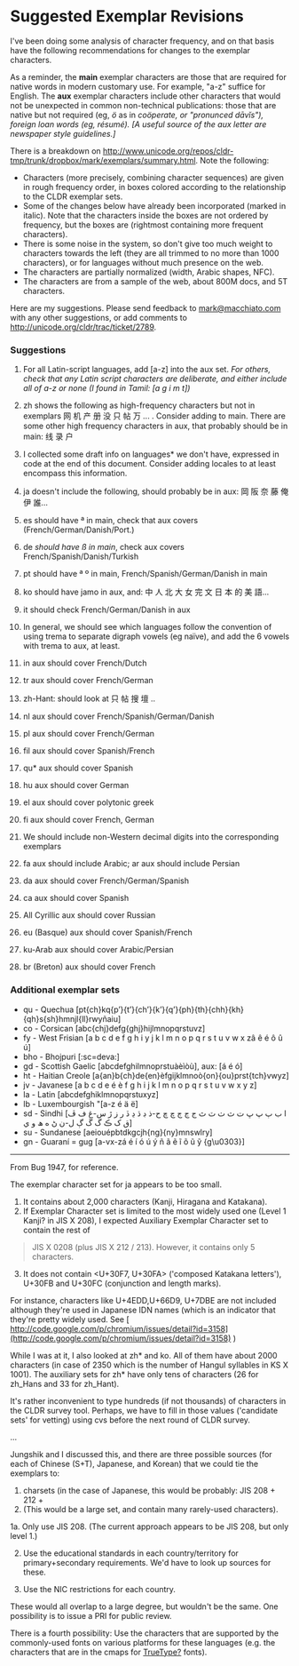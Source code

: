 # Suggested Exemplar Revisions

I've been doing some analysis of character frequency, and on that basis have the
following recommendations for changes to the exemplar characters.

As a reminder, the **main** exemplar characters are those that are required for
native words in modern customary use. For example, "a-z" suffice for English.
The **aux** exemplar characters include other characters that would not be
unexpected in common non-technical publications: those that are native but not
required (eg, *ö* as in *coöperate, or "pronunced *dāvĭs*"), foreign loan words
(eg, résumé). \[A useful source of the aux letter are newspaper style
guidelines.\]*

There is a breakdown on
<http://www.unicode.org/repos/cldr-tmp/trunk/dropbox/mark/exemplars/summary.html>.
Note the following:

*   Characters (more precisely, combining character sequences) are given in
    rough frequency order, in boxes colored according to the relationship to the
    CLDR exemplar sets.
*   Some of the changes below have already been incorporated (marked in italic).
    Note that the characters inside the boxes are not ordered by frequency, but
    the boxes are (rightmost containing more frequent characters).
*   There is some noise in the system, so don't give too much weight to
    characters towards the left (they are all trimmed to no more than 1000
    characters), or for languages without much presence on the web.
*   The characters are partially normalized (width, Arabic shapes, NFC).
*   The characters are from a sample of the web, about 800M docs, and 5T
    characters.

Here are my suggestions. Please send feedback to
[mark@macchiato.com](mailto:mark@macchiato.com) with any other suggestions, or
add comments to <http://unicode.org/cldr/trac/ticket/2789>.

### Suggestions

1. For all Latin-script languages, add \[a-z\] into the aux set. *For others,
check that any Latin script characters are deliberate, and either include all of
a-z or none (I found in Tamil: <exemplarCharacters type="auxiliary">\[a g i m
t\]</exemplarCharacters>)*

2. zh shows the following as high-frequency characters but not in exemplars 网 机
产 册 没 只 帖 万 ... . Consider adding to main. There are some other high frequency
characters in aux, that probably should be in main: 线 录 户

3. I collected some draft info on languages\* we don't have, expressed in code
at the end of this document. Consider adding locales to at least encompass this
information.

4. ja doesn't include the following, should probably be in aux: 岡 阪 奈 藤 俺 伊 誰...

5. es should have ª in main, check that aux covers (French/German/Danish/Port.)

6. de *should have ß in main*, check aux covers French/Spanish/Danish/Turkish

7. pt should have ª º in main, French/Spanish/German/Danish in main

8. ko should have jamo in aux, and: 中 人 北 大 女 完 文 日 本 的 美 語...

9. it should check French/German/Danish in aux

10. In general, we should see which languages follow the convention of using
trema to separate digraph vowels (eg naïve), and add the 6 vowels with trema to
aux, at least.

11. in aux should cover French/Dutch

12. tr aux should cover French/German

13. zh-Hant: should look at 只 帖 搜 壇 ..

14. nl aux should cover French/Spanish/German/Danish

15. pl aux should cover French/German

16. fil aux should cover Spanish/French

17. qu\* aux should cover Spanish

18. hu aux should cover German

19. el aux should cover polytonic greek

20. fi aux should cover French, German

21. We should include non-Western decimal digits into the corresponding
exemplars

22. fa aux should include Arabic; ar aux should include Persian

23. da aux should cover French/German/Spanish

24. ca aux should cover Spanish

25. All Cyrillic aux should cover Russian

26. eu (Basque) aux should cover Spanish/French

27. ku-Arab aux should cover Arabic/Persian

28. br (Breton) aux should cover French

### Additional exemplar sets

*   qu - Quechua
    \[pt{ch}kq{pʼ}{tʼ}{chʼ}{kʼ}{qʼ}{ph}{th}{chh}{kh}{qh}s{sh}hmnjl{ll}rwyñaiu\]
*   co - Corsican \[abc{chj}defg{ghj}hijlmnopqrstuvz\]
*   fy - West Frisian \[a b c d e f g h i y j k l m n o p q r s t u v w x zâ ê é
    ô û ú\]
*   bho - Bhojpuri \[:sc=deva:\]
*   gd - Scottish Gaelic \[abcdefghilmnoprstuàèìòù\], aux: \[á é ó\]
*   ht - Haitian Creole \[a{an}b{ch}de{en}èfgijklmnoò{on}{ou}prst{tch}vwyz\]
*   jv - Javanese \[a b c d e é è f g h i j k l m n o p q r s t u v w x y z\]
*   la - Latin \[abcdefghiklmnopqrstuxyz\]
*   lb - Luxembourgish "\[a-z é ä ë\]
*   sd - Sindhi \[ا ب ٻ پ ڀ ت ث ٺ ٽ ٿ ج ڃ ڄ چ ڇ ح-ذ ڊ ڌ ڍ ڏ ر ز ڙ س-غ ف ڦ ق ک ڪ
    گ ڱ ڳ ل-ن ڻ ه ھ و ي\]
*   su - Sundanese \[aeiouépbtdkgcjh{ng}{ny}mnswlry\]
*   gn - Guaraní = gug \[a-vx-zá é í ó ú ý ñ ã ẽ ĩ õ ũ ỹ {g\\u0303}\]

---

From Bug 1947, for reference.

The exemplar character set for ja appears to be too small.

1. It contains about 2,000 characters (Kanji, Hiragana and Katakana).
2. If Exemplar Character set is limited to the most widely used one (Level 1
Kanji? in JIS X 208), I expected Auxiliary Exemplar Character set to contain the
rest of

> JIS X 0208 (plus JIS X 212 / 213). However, it contains only 5 characters.

3. It does not contain <U+30F7, U+30FA> ('composed Katakana letters'), U+30FB
and U+30FC (conjunction and length marks).

For instance, characters like U+4EDD,U+66D9, U+7DBE are not included although
they're used in Japanese IDN names (which is an indicator that they're pretty
widely used. See
[
http://code.google.com/p/chromium/issues/detail?id=3158](http://code.google.com/p/chromium/issues/detail?id=3158)
)

While I was at it, I also looked at zh\* and ko. All of them have about 2000
characters (in case of 2350 which is the number of Hangul syllables in KS X
1001). The auxiliary sets for zh\* have only tens of characters (26 for zh_Hans
and 33 for zh_Hant).

It's rather inconvenient to type hundreds (if not thousands) of characters in
the CLDR survey tool. Perhaps, we have to fill in those values ('candidate sets'
for vetting) using cvs before the next round of CLDR survey.

...

Jungshik and I discussed this, and there are three possible sources (for each of
Chinese (S+T), Japanese, and
Korean) that we could tie the exemplars to:

1. charsets (in the case of Japanese, this would be probably: JIS 208 + 212 +
213. (This would be a large set, and
contain many rarely-used characters).

1a. Only use JIS 208. (The current approach appears to be JIS 208, but only
level 1.)

2. Use the educational standards in each country/territory for primary+secondary
requirements. We'd have to
look up sources for these.

3. Use the NIC restrictions for each country.

These would all overlap to a large degree, but wouldn't be the same. One
possibility is to issue a PRI for public
review.

There is a fourth possibility: Use the characters that are supported by the
commonly-used fonts on various
platforms for these languages (e.g. the characters that are in the cmaps for
[TrueType?](/cldr/trac/wiki/TrueType) fonts).
